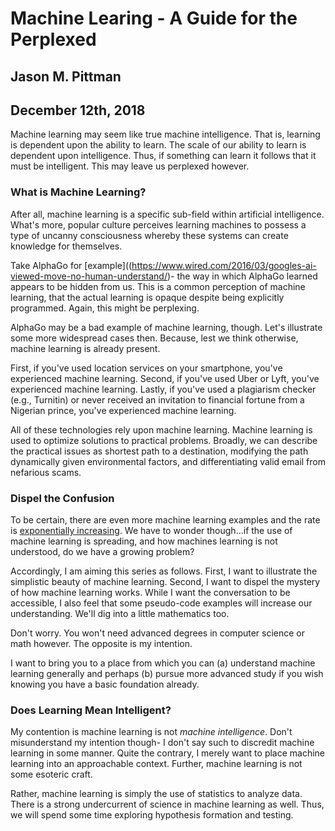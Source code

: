 # Machine Learing - A Guide for the Perplexed
## Jason M. Pittman
## December 12th, 2018


Machine learning may seem like true machine intelligence. That is, learning is dependent upon the ability to learn. The scale of our ability to learn is dependent upon intelligence. Thus, if something can learn it follows that it must be intelligent. This may leave us perplexed however.

### What is Machine Learning?

After all, machine learning is a specific sub-field within artificial intelligence. What's more, popular culture perceives learning machines to possess a type of uncanny consciousness whereby these systems can create knowledge for themselves.

Take AlphaGo for [example]((https://www.wired.com/2016/03/googles-ai-viewed-move-no-human-understand/)- the way in which AlphaGo learned appears to be hidden from us. This is a common perception of machine learning, that the actual learning is opaque despite being explicitly programmed. Again, this might be perplexing.

AlphaGo may be a bad example of machine learning, though. Let's illustrate some more widespread cases then. Because, lest we think otherwise, machine learning is already present.

First, if you've used location services on your smartphone, you've experienced machine learning. Second, if you've used Uber or Lyft, you've experienced machine learning. Lastly, if you've used a plagiarism checker (e.g., Turnitin) or never received an invitation to financial fortune from a Nigerian prince, you've experienced machine learning.

All of these technologies rely upon machine learning. Machine learning is used to optimize solutions to practical problems. Broadly, we can describe the practical issues as shortest path to a destination, modifying the path dynamically given environmental factors, and differentiating valid email from nefarious scams.

### Dispel the Confusion

To be certain, there are even more machine learning examples and the rate is [exponentially increasing](https://www.tableau.com/reports/business-intelligence-trends/machine-learning). We have to wonder though...if the use of machine learning is spreading, and how machines learning is not understood, do we have a growing problem?

Accordingly, I am aiming this series as follows. First, I want to illustrate the simplistic beauty of machine learning. Second, I want to dispel the mystery of how machine learning works. While I want the conversation to be accessible, I also feel that some pseudo-code examples will increase our understanding. We'll dig into a little mathematics too.

Don't worry. You won't need advanced degrees in computer science or math however. The opposite is my intention.

I want to bring you to a place from which you can (a) understand machine learning generally and perhaps (b) pursue more advanced study if you wish knowing you have a basic foundation already.

### Does Learning Mean Intelligent?

My contention is machine learning is not *machine intelligence*. Don't misunderstand my intention though- I don't say such to discredit machine learning in some manner. Quite the contrary, I merely want to place machine learning into an approachable context. Further, machine learning is not some esoteric craft.

Rather, machine learning is simply the use of statistics to analyze data. There is a strong undercurrent of science in machine learning as well. Thus, we will spend some time exploring hypothesis formation and testing.
